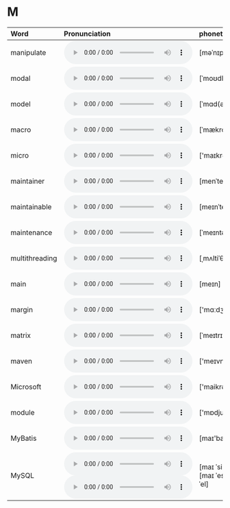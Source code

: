 
# M

| Word  | Pronunciation | phonetic |
| :-- | :-- | :-- |
| manipulate | <audio src="/awesome-pronunciation/public/audio/manipulate.mp3" controls="controls" controlslist="nodownload"></audio> | [məˈnɪpjuleɪt] |
| modal | <audio src="/awesome-pronunciation/public/audio/modal.mp3" controls="controls" controlslist="nodownload"></audio> | [ˈmoʊdl] |
| model | <audio src="/awesome-pronunciation/public/audio/model.mp3" controls="controls" controlslist="nodownload"></audio> | [ˈmɑd(ə)l] |
| macro | <audio src="/awesome-pronunciation/public/audio/macro.mp3" controls="controls" controlslist="nodownload"></audio> | [ˈmækroʊ] |
| micro | <audio src="/awesome-pronunciation/public/audio/micro.mp3" controls="controls" controlslist="nodownload"></audio> | ['maɪkrəʊ] |
| maintainer | <audio src="/awesome-pronunciation/public/audio/maintainer.mp3" controls="controls" controlslist="nodownload"></audio> | [menˈteɪnər] |
| maintainable | <audio src="/awesome-pronunciation/public/audio/maintainable.mp3" controls="controls" controlslist="nodownload"></audio> | [meɪnˈteɪnəbl] |
| maintenance | <audio src="/awesome-pronunciation/public/audio/maintenance.mp3" controls="controls" controlslist="nodownload"></audio> | [ˈmeɪntənəns] |
| multithreading | <audio src="/awesome-pronunciation/public/audio/multithreading.mp3" controls="controls" controlslist="nodownload"></audio> | [ˌmʌltiˈθredɪŋ] |
| main | <audio src="/awesome-pronunciation/public/audio/main.mp3" controls="controls" controlslist="nodownload"></audio> | [meɪn] |
| margin | <audio src="/awesome-pronunciation/public/audio/margin.mp3" controls="controls" controlslist="nodownload"></audio> | ['mɑːdʒɪn] |
| matrix | <audio src="/awesome-pronunciation/public/audio/matrix.mp3" controls="controls" controlslist="nodownload"></audio> | [ˈmeɪtrɪks] |
| maven | <audio src="/awesome-pronunciation/public/audio/maven.mp3" controls="controls" controlslist="nodownload"></audio> | ['meɪvn] |
| Microsoft | <audio src="/awesome-pronunciation/public/audio/Microsoft.mp3" controls="controls" controlslist="nodownload"></audio> | ['maikrəusɒft] |
| module | <audio src="/awesome-pronunciation/public/audio/module.mp3" controls="controls" controlslist="nodownload"></audio> | ['mɒdjuːl] |
| MyBatis | <audio src="/awesome-pronunciation/public/audio/MyBatis.mp3" controls="controls" controlslist="nodownload"></audio> | [maɪ'baɪtɪs] |
| MySQL | <audio src="/awesome-pronunciation/public/audio/MySQL-0.mp3" controls="controls" controlslist="nodownload"></audio><br/><audio src="/audio/MySQL-1.mp3" controls="controls" controlslist="nodownload"></audio> | [maɪ ˈsiːkwəl]<br/>[maɪ ˈes ˈkjuː ˈel] |
